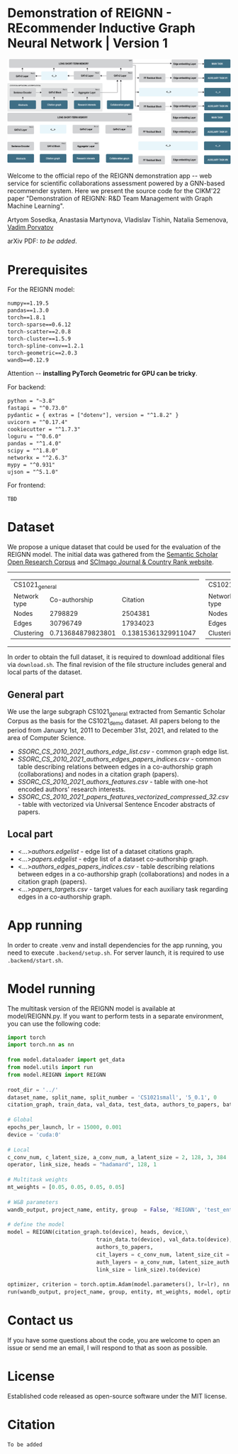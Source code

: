 # Demonstration of REIGNN - REcommender Inductive Graph Neural Network | Version 1 

![Pipeline_image](resources/recommender_pipeline_rev4.png#gh-light-mode-only)
![Pipeline_image](resources/recommender_pipeline_rev4dm.png#gh-dark-mode-only)

Welcome to the official repo of the REIGNN demonstration app -- web service for scientific collaborations assessment powered by a GNN-based recommender system. Here we present the source code for the CIKM'22 paper "Demonstration of REIGNN: R&D Team Management with Graph Machine Learning".

 Artyom Sosedka, Anastasia Martynova, Vladislav Tishin, Natalia Semenova, [Vadim Porvatov](https://www.researchgate.net/profile/Vadim-Porvatov)

arXiv PDF: _to be added_.

# Prerequisites

For the REIGNN model:
```
numpy==1.19.5
pandas==1.3.0
torch==1.8.1
torch-sparse==0.6.12  
torch-scatter==2.0.8
torch-cluster==1.5.9
torch-spline-conv==1.2.1
torch-geometric==2.0.3
wandb==0.12.9
```
Attention -- **installing PyTorch Geometric for GPU can be tricky**.

For backend:
```shell
python = "~3.8"
fastapi = "^0.73.0"
pydantic = { extras = ["dotenv"], version = "^1.8.2" }
uvicorn = "^0.17.4"
cookiecutter = "^1.7.3"
loguru = "^0.6.0"
pandas = "^1.4.0"
scipy = "^1.8.0"
networkx = "^2.6.3"
mypy = "^0.931"
ujson = "^5.1.0"
```

For frontend:
```
TBD
```

# Dataset

We propose a unique dataset that could be used for the evaluation of the REIGNN model. The initial data was gathered from the [Semantic Scholar Open Research Corpus](https://api.semanticscholar.org/corpus) and [SCImago Journal & Country Rank website](https://www.scimagojr.com).

<table>
<tr><td>

<table>
  <tr>
    <td colspan="3">CS1021<sub>general</sub></td>
  </tr>
  <tr>
    <td>Network type</td>
    <td>Co-authorship</td>
    <td>Citation</td>
  </tr>
  
  <tr>
    <td>Nodes</td>
    <td>2798829</td>
    <td>2504381</td>
  </tr>
  
  <tr>
    <td>Edges</td>
    <td>30796749</td>
    <td>17934023</td>
  </tr>
 
  <tr>
    <td>Clustering</td>
    <td>0.713684879823801</td>
    <td>0.13815361329911047</td>
  </tr>
</table>
</td><td>

 <table>
  <tr>
    <td colspan="3">CS1021<sub>demo</sub></td>
  </tr>
  <tr>
    <td>Network type</td>
    <td>Co-authorship</td>
    <td>Citation</td>
  </tr>
  
  <tr>
    <td>Nodes</td>
    <td>3808</td>
    <td>12618</td>
  </tr>
  
  <tr>
    <td>Edges</td>
    <td>31332</td>
    <td>34975</td>
  </tr>
 
  <tr>
    <td>Clustering</td>
    <td>0.644</td>
    <td>0.199</td>
  </tr>
</table>
</td></tr> </table>


In order to obtain the full dataset, it is required to download additional files via `download.sh`. The final revision of the file structure includes general and local parts of the dataset.

## General part
We use the large subgraph CS1021<sub>general</sub> extracted from Semantic Scholar Corpus as the basis for the CS1021<sub>demo</sub> dataset. All papers belong to the period from January 1st, 2011 to December 31st, 2021, and related to the area of Computer Science. 

- _SSORC_CS_2010_2021_authors_edge_list.csv_ - common graph edge list.
- _SSORC_CS_2010_2021_authors_edges_papers_indices.csv_ - common table describing relations between edges in a co-authorship graph (collaborations) and nodes in a citation graph (papers).  
- _SSORC_CS_2010_2021_authors_features.csv_ - table with one-hot encoded authors' research interests.
- _SSORC_CS_2010_2021_papers_features_vectorized_compressed_32.csv_ - table with vectorized via Universal Sentence Encoder abstracts of papers.

## Local part
- <...>_authors.edgelist_ - edge list of a dataset citations graph.
- <...>_papers.edgelist_ - edge list of a dataset co-authorship graph.
- <...>_authors_edges_papers_indices.csv_ - table describing relations between edges in a co-authorship graph (collaborations) and nodes in a citation graph (papers). 
- <...>_papers_targets.csv_ - target values for each auxiliary task regarding edges in a co-authorship graph.

# App running

In order to create .venv and install dependencies for the app running, you need to execute `.backend/setup.sh`. For server launch, it is required to use `.backend/start.sh`.

# Model running

The multitask version of the REIGNN model is available at model/REIGNN.py. If you want to perform tests in a separate environment, you can use the following code:

```python
import torch
import torch.nn as nn

from model.dataloader import get_data
from model.utils import run
from model.REIGNN import REIGNN

root_dir = '../'
dataset_name, split_name, split_number = 'CS1021small', '5_0.1', 0
citation_graph, train_data, val_data, test_data, authors_to_papers, batch_list_x, batch_list_owner = get_data(root_dir, dataset_name, split_name, split_number)

# Global
epochs_per_launch, lr = 15000, 0.001
device = 'cuda:0'

# Local
c_conv_num, c_latent_size, a_conv_num, a_latent_size = 2, 128, 3, 384
operator, link_size, heads = "hadamard", 128, 1 

# Multitask weights
mt_weights = [0.05, 0.05, 0.05, 0.05]

# W&B parameters
wandb_output, project_name, entity, group  = False, 'REIGNN', 'test_entity', 'test_group'

# define the model
model = REIGNN(citation_graph.to(device), heads, device,\
                            train_data.to(device), val_data.to(device), test_data.to(device),
                            authors_to_papers,
                            cit_layers = c_conv_num, latent_size_cit = c_latent_size,
                            auth_layers = a_conv_num, latent_size_auth = a_latent_size,
                            link_size = link_size).to(device) 

optimizer, criterion = torch.optim.Adam(model.parameters(), lr=lr), nn.L1Loss()
run(wandb_output, project_name, group, entity, mt_weights, model, optimizer, criterion, operator, batch_list_x, batch_list_owner, epochs_per_launch)

```

# Contact us

If you have some questions about the code, you are welcome to open an issue or send me an email, I will respond to that as soon as possible.

# License

Established code released as open-source software under the MIT license.

# Citation

```
To be added
```

